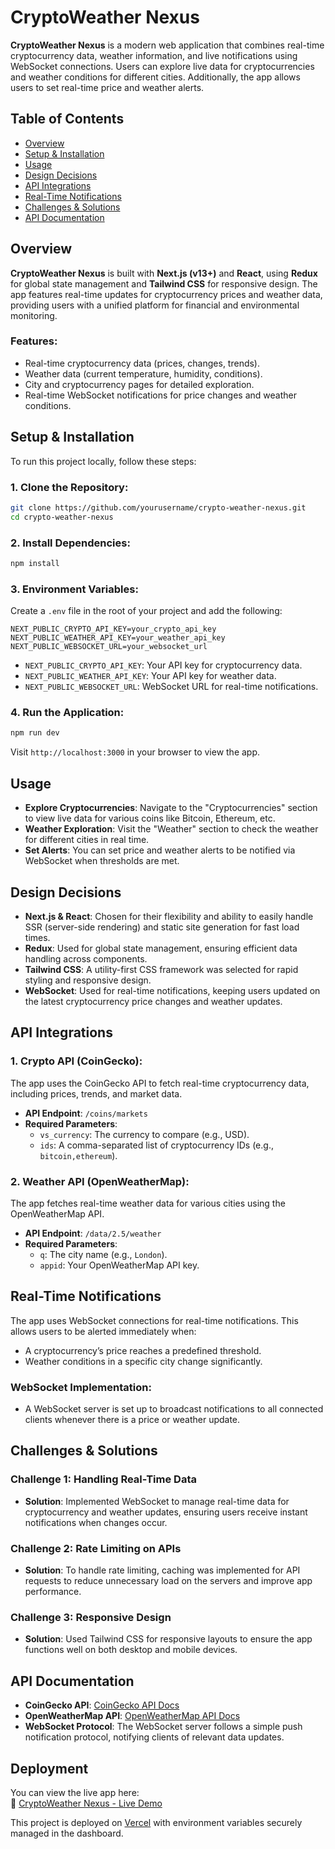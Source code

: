 # CryptoWeather Nexus

**CryptoWeather Nexus** is a modern web application that combines real-time cryptocurrency data, weather information, and live notifications using WebSocket connections. Users can explore live data for cryptocurrencies and weather conditions for different cities. Additionally, the app allows users to set real-time price and weather alerts.

## Table of Contents
- [Overview](#overview)
- [Setup & Installation](#setup--installation)
- [Usage](#usage)
- [Design Decisions](#design-decisions)
- [API Integrations](#api-integrations)
- [Real-Time Notifications](#real-time-notifications)
- [Challenges & Solutions](#challenges--solutions)
- [API Documentation](#api-documentation)
  

## Overview
**CryptoWeather Nexus** is built with **Next.js (v13+)** and **React**, using **Redux** for global state management and **Tailwind CSS** for responsive design. The app features real-time updates for cryptocurrency prices and weather data, providing users with a unified platform for financial and environmental monitoring.

### Features:
- Real-time cryptocurrency data (prices, changes, trends).
- Weather data (current temperature, humidity, conditions).
- City and cryptocurrency pages for detailed exploration.
- Real-time WebSocket notifications for price changes and weather conditions.

## Setup & Installation

To run this project locally, follow these steps:

### 1. Clone the Repository:
```bash
git clone https://github.com/yourusername/crypto-weather-nexus.git
cd crypto-weather-nexus
```

### 2. Install Dependencies:
```bash
npm install
```

### 3. Environment Variables:
Create a `.env` file in the root of your project and add the following:

```
NEXT_PUBLIC_CRYPTO_API_KEY=your_crypto_api_key
NEXT_PUBLIC_WEATHER_API_KEY=your_weather_api_key
NEXT_PUBLIC_WEBSOCKET_URL=your_websocket_url
```

- `NEXT_PUBLIC_CRYPTO_API_KEY`: Your API key for cryptocurrency data.
- `NEXT_PUBLIC_WEATHER_API_KEY`: Your API key for weather data.
- `NEXT_PUBLIC_WEBSOCKET_URL`: WebSocket URL for real-time notifications.

### 4. Run the Application:
```bash
npm run dev
```

Visit `http://localhost:3000` in your browser to view the app.

## Usage

- **Explore Cryptocurrencies**: Navigate to the "Cryptocurrencies" section to view live data for various coins like Bitcoin, Ethereum, etc.
- **Weather Exploration**: Visit the "Weather" section to check the weather for different cities in real time.
- **Set Alerts**: You can set price and weather alerts to be notified via WebSocket when thresholds are met.

## Design Decisions

- **Next.js & React**: Chosen for their flexibility and ability to easily handle SSR (server-side rendering) and static site generation for fast load times.
- **Redux**: Used for global state management, ensuring efficient data handling across components.
- **Tailwind CSS**: A utility-first CSS framework was selected for rapid styling and responsive design.
- **WebSocket**: Used for real-time notifications, keeping users updated on the latest cryptocurrency price changes and weather updates.

## API Integrations

### 1. **Crypto API (CoinGecko)**:
The app uses the CoinGecko API to fetch real-time cryptocurrency data, including prices, trends, and market data.

- **API Endpoint**: `/coins/markets`
- **Required Parameters**: 
    - `vs_currency`: The currency to compare (e.g., USD).
    - `ids`: A comma-separated list of cryptocurrency IDs (e.g., `bitcoin,ethereum`).

### 2. **Weather API (OpenWeatherMap)**:
The app fetches real-time weather data for various cities using the OpenWeatherMap API.

- **API Endpoint**: `/data/2.5/weather`
- **Required Parameters**: 
    - `q`: The city name (e.g., `London`).
    - `appid`: Your OpenWeatherMap API key.

## Real-Time Notifications

The app uses WebSocket connections for real-time notifications. This allows users to be alerted immediately when:
- A cryptocurrency’s price reaches a predefined threshold.
- Weather conditions in a specific city change significantly.

### WebSocket Implementation:
- A WebSocket server is set up to broadcast notifications to all connected clients whenever there is a price or weather update.

## Challenges & Solutions

### Challenge 1: **Handling Real-Time Data**
- **Solution**: Implemented WebSocket to manage real-time data for cryptocurrency and weather updates, ensuring users receive instant notifications when changes occur.

### Challenge 2: **Rate Limiting on APIs**
- **Solution**: To handle rate limiting, caching was implemented for API requests to reduce unnecessary load on the servers and improve app performance.

### Challenge 3: **Responsive Design**
- **Solution**: Used Tailwind CSS for responsive layouts to ensure the app functions well on both desktop and mobile devices.

## API Documentation

- **CoinGecko API**: [CoinGecko API Docs](https://www.coingecko.com/en/api)
- **OpenWeatherMap API**: [OpenWeatherMap API Docs](https://openweathermap.org/api)
- **WebSocket Protocol**: The WebSocket server follows a simple push notification protocol, notifying clients of relevant data updates.

## Deployment

You can view the live app here:  
🔗 [CryptoWeather Nexus - Live Demo](https://crypto-weather-nexus-hs6v.vercel.app/)

This project is deployed on [Vercel](https://vercel.com/) with environment variables securely managed in the dashboard.



